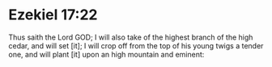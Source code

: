 # Ezekiel 17:22

Thus saith the Lord GOD; I will also take of the highest branch of the high cedar, and will set [it]; I will crop off from the top of his young twigs a tender one, and will plant [it] upon an high mountain and eminent: